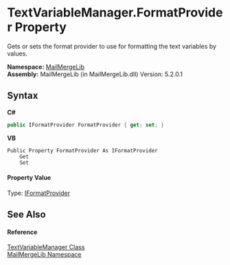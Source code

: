 # TextVariableManager.FormatProvider Property 
 

Gets or sets the format provider to use for formatting the text variables by values.

**Namespace:**&nbsp;<a href="31c6ebbe-d683-7561-7308-5a5ee1f76bf5">MailMergeLib</a><br />**Assembly:**&nbsp;MailMergeLib (in MailMergeLib.dll) Version: 5.2.0.1

## Syntax

**C#**<br />
``` C#
public IFormatProvider FormatProvider { get; set; }
```

**VB**<br />
``` VB
Public Property FormatProvider As IFormatProvider
	Get
	Set
```


#### Property Value
Type: <a href="http://msdn2.microsoft.com/en-us/library/efh2ww9y" target="_blank">IFormatProvider</a>

## See Also


#### Reference
<a href="d38e8275-4359-1016-4792-c8c3c8e8a6b5">TextVariableManager Class</a><br /><a href="31c6ebbe-d683-7561-7308-5a5ee1f76bf5">MailMergeLib Namespace</a><br />